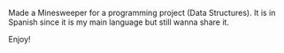 Made a Minesweeper for a programming project (Data Structures). It is in Spanish since it is my main language but still wanna share it.

Enjoy!
